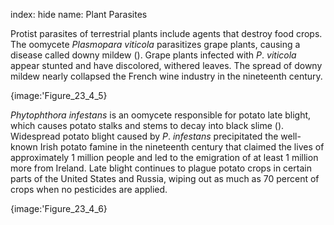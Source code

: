 index: hide
name: Plant Parasites

Protist parasites of terrestrial plants include agents that destroy food crops. The oomycete  *Plasmopara viticola* parasitizes grape plants, causing a disease called downy mildew (). Grape plants infected with  *P*. *viticola* appear stunted and have discolored, withered leaves. The spread of downy mildew nearly collapsed the French wine industry in the nineteenth century.


{image:'Figure_23_4_5}
        

 *Phytophthora infestans* is an oomycete responsible for potato late blight, which causes potato stalks and stems to decay into black slime (). Widespread potato blight caused by  *P*. *infestans* precipitated the well-known Irish potato famine in the nineteenth century that claimed the lives of approximately 1 million people and led to the emigration of at least 1 million more from Ireland. Late blight continues to plague potato crops in certain parts of the United States and Russia, wiping out as much as 70 percent of crops when no pesticides are applied.


{image:'Figure_23_4_6}
        
